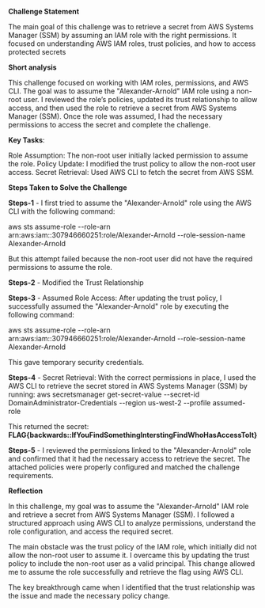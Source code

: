 **Challenge Statement**

The main goal of this challenge was to retrieve a secret from AWS Systems Manager (SSM) by assuming an IAM role with the right permissions. It focused on understanding AWS IAM roles, trust policies, and how to access protected secrets

**Short analysis**

This challenge focused on working with IAM roles, permissions, and AWS CLI. The goal was to assume the "Alexander-Arnold" IAM role using a non-root user. I reviewed the role’s policies, updated its trust relationship to allow access, and then used the role to retrieve a secret from AWS Systems Manager (SSM). Once the role was assumed, I had the necessary permissions to access the secret and complete the challenge.

**Key Tasks**:

Role Assumption: The non-root user initially lacked permission to assume the role.
Policy Update: I modified the trust policy to allow the non-root user access.
Secret Retrieval: Used AWS CLI to fetch the secret from AWS SSM.

**Steps Taken to Solve the Challenge**

**Steps-1** - I first tried to assume the "Alexander-Arnold" role using the AWS CLI with the following command:

  aws sts assume-role --role-arn arn:aws:iam::307946660251:role/Alexander-Arnold --role-session-name Alexander-Arnold

But this attempt failed because the non-root user did not have the required permissions to assume the role.

**Steps-2** - Modified the Trust Relationship

**Steps-3** - Assumed Role Access: After updating the trust policy, I successfully assumed the "Alexander-Arnold" role by executing the following command: 

  aws sts assume-role --role-arn arn:aws:iam::307946660251:role/Alexander-Arnold --role-session-name Alexander-Arnold
  
This gave temporary security credentials.

**Steps-4** - Secret Retrieval: With the correct permissions in place, I used the AWS CLI to retrieve the secret stored in AWS Systems Manager (SSM) by running: 
 aws secretsmanager get-secret-value --secret-id DomainAdministrator-Credentials --region us-west-2 --profile assumed-role
 
This returned the secret: **FLAG{backwards::IfYouFindSomethingInterstingFindWhoHasAccessToIt}**

**Steps-5** - I reviewed the permissions linked to the "Alexander-Arnold" role and confirmed that it had the necessary access to retrieve the secret. The attached policies were properly configured and matched the challenge requirements.

**Reflection**

In this challenge, my goal was to assume the "Alexander-Arnold" IAM role and retrieve a secret from AWS Systems Manager (SSM). I followed a structured approach using AWS CLI to analyze permissions, understand the role configuration, and access the required secret.

The main obstacle was the trust policy of the IAM role, which initially did not allow the non-root user to assume it. I overcame this by updating the trust policy to include the non-root user as a valid principal. This change allowed me to assume the role successfully and retrieve the flag using AWS CLI.

The key breakthrough came when I identified that the trust relationship was the issue and made the necessary policy change.
